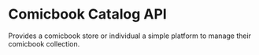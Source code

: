 # Comicbook Catalog API
Provides a comicbook store or individual a simple platform to manage their comicbook collection.


